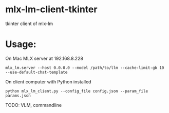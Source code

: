 # mlx-lm-client-tkinter
tkinter client of mlx-lm

# Usage:
On Mac MLX server at 192.168.8.228
```
mlx_lm.server --host 0.0.0.0 --model /path/to/llm --cache-limit-gb 10 --use-default-chat-template
```
On client computer with Python installed
```
python mlx_lm_client.py --config_file config.json --param_file params.json
```
TODO: VLM, commandline
